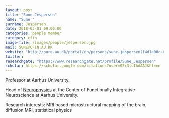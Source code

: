 ```yaml
---
layout: post
title: "Sune Jespersen"
name: "Sune "
surname: Jespersen
date: 2018-03-01 09:00:00
categories: people member
category: cfin
image-file: /images/people/jespersen.jpg
mail: SUNE@CFIN.AU.DK
website: "http://pure.au.dk/portal/en/persons/sune-jespersen(f4d1a00c-677b-4aca-b9b0-c7ad14f1fddc).html"
twitter:
researchgate: "https://www.researchgate.net/profile/Sune_Jespersen"
scholar: https://scholar.google.com/citations?user=0Er3tuIAAAAJ&hl=en
---
```

Professor at Aarhus University.

Head of [Neurophysics](http://cfin.au.dk/cfinmindlab-labs-research-groups/neurophysics/) at the Center of Functionally Integrative Neuroscience at Aarhus University.

Research interests: MRI based microstructural mapping of the brain, diffusion MRI, statistical physics
